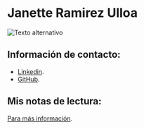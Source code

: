 # Janette Ramirez Ulloa
![Texto alternativo](ruta/imagen.png)

## Información de contacto:
- [Linkedin](https://www.linkedin.com/in/janette-ramirez-ulloa-transformacion-digital/).
- [GitHub](https://github.com/Janette-Ramirez-Ulloa).

## Mis notas de lectura:
[Para más información](https://github.com/Janette-Ramirez-Ulloa/mindset).
